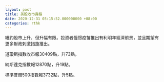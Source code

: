 ```yaml
---
layout: post
title: 美股收市靠穩
date: 2020-12-31 05:15:52.000000000 +08:00
categories: rthk
---
```


紐約股市上升，但升幅有限。投資者憧憬疫苗推出有利明年經濟前景，並且期望有更多財政刺激措施推出。

道瓊斯指數收市報30409點，升73點。

納斯達克指數報12870點，升19點。

標準普爾500指數報3732點，升5點。
